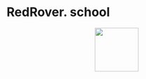 # RedRover. school

<div id="header" align="center">
  <img src="https://scontent-atl3-2.cdninstagram.com/v/t51.2885-19/317233839_3230865663797236_7756209042326443067_n.jpg?stp=dst-jpg_e15_q60_s1080x565_tt1_u&efg=eyJ1cmxnZW4iOiJ1cmxnZW5fZnJvbV91cmwifQ&_nc_cid=0&_nc_ad=z-m&_nc_rml=0&_nc_ht=scontent-atl3-2.cdninstagram.com&_nc_cat=106&_nc_ohc=-gfQfBvJBNQAX8sx5UL&ccb=1-7&_nc_sid=8ae9d6&oh=00_AfCHTkmPgAtmAjiJS59WB8mtbSOOMMd2t-g1mvOK3gvcSQ&oe=641BDFDF" width="100"/>
</div>
